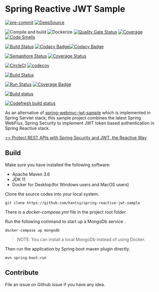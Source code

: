 # Spring Reactive JWT Sample

[![pre-commit](https://img.shields.io/badge/pre--commit-enabled-brightgreen?logo=pre-commit&logoColor=white)](https://github.com/pre-commit/pre-commit)
[![DeepSource](https://deepsource.io/gh/hantsy/spring-reactive-jwt-sample.svg/?label=active+issues&show_trend=true)](https://deepsource.io/gh/hantsy/spring-reactive-jwt-sample/?ref=repository-badge)

![Compile and build](https://github.com/hantsy/spring-reactive-jwt-sample/workflows/build/badge.svg)
![Dockerize](https://github.com/hantsy/spring-reactive-jwt-sample/workflows/dockerize/badge.svg)
[![Quality Gate Status](https://sonarcloud.io/api/project_badges/measure?project=hantsy_spring-reactive-jwt-sample&metric=alert_status)](https://sonarcloud.io/dashboard?id=hantsy_spring-reactive-jwt-sample)
[![Coverage](https://sonarcloud.io/api/project_badges/measure?project=hantsy_spring-reactive-jwt-sample&metric=coverage)](https://sonarcloud.io/dashboard?id=hantsy_spring-reactive-jwt-sample)
[![Code Smells](https://sonarcloud.io/api/project_badges/measure?project=hantsy_spring-reactive-jwt-sample&metric=code_smells)](https://sonarcloud.io/dashboard?id=hantsy_spring-reactive-jwt-sample)

[![Build Status](https://travis-ci.com/hantsy/spring-reactive-jwt-sample.svg?branch=master)](https://travis-ci.com/hantsy/spring-reactive-jwt-sample)
[![Codacy Badge](https://app.codacy.com/project/badge/Grade/14860630dabd4e6eb98488723868a728)](https://www.codacy.com/manual/hantsy/spring-reactive-jwt-sample?utm_source=github.com&amp;utm_medium=referral&amp;utm_content=hantsy/spring-reactive-jwt-sample&amp;utm_campaign=Badge_Grade)[![Codacy Badge](https://app.codacy.com/project/badge/Coverage/14860630dabd4e6eb98488723868a728)](https://www.codacy.com/manual/hantsy/spring-reactive-jwt-sample?utm_source=github.com&utm_medium=referral&utm_content=hantsy/spring-reactive-jwt-sample&utm_campaign=Badge_Coverage)

[![Semaphore Status](https://hantsy.semaphoreci.com/badges/spring-reactive-jwt-sample.svg)](https://hantsy.semaphoreci.com/badges/spring-reactive-jwt-sample.svg)
[![Coverage Status](https://coveralls.io/repos/github/hantsy/spring-reactive-jwt-sample/badge.svg?branch=master)](https://coveralls.io/github/hantsy/spring-reactive-jwt-sample?branch=master)

[![CircleCI](https://circleci.com/gh/hantsy/spring-reactive-jwt-sample.svg?style=svg)](https://circleci.com/gh/hantsy/spring-reactive-jwt-sample)
[![codecov](https://codecov.io/gh/hantsy/spring-reactive-jwt-sample/branch/master/graph/badge.svg)](https://codecov.io/gh/hantsy/spring-reactive-jwt-sample)

[![Build Status](https://cloud.drone.io/api/badges/hantsy/spring-reactive-jwt-sample/status.svg)](https://cloud.drone.io/hantsy/spring-reactive-jwt-sample)

[![Run Status](https://api.shippable.com/projects/5f1a44e33a77910007dd8282/badge?branch=master)](https://app.shippable.com/github/hantsy/spring-reactive-jwt-sample/dashboard)
[![Coverage Badge](https://api.shippable.com/projects/5f1a44e33a77910007dd8282/coverageBadge?branch=master)](https://app.shippable.com/github/hantsy/spring-reactive-jwt-sample/dashboard)

[![Build status](https://ci.appveyor.com/api/projects/status/n217cgnf22rkpnwy?svg=true)](https://ci.appveyor.com/project/hantsy/spring-reactive-jwt-sample-7fhef)

[![Codefresh build status]( https://g.codefresh.io/api/badges/pipeline/hantsy/spring-reactive-jwt-sample%2Fbuild?type=cf-2&key=eyJhbGciOiJIUzI1NiJ9.NWI4ZGZjMjM0MDc1NmYwMDAxNTViZGQw.xqU1hpod9YdRPhYJdXP462qUlgfdimLXU9CqZCC2MYw)]( https://g.codefresh.io/pipelines/edit/new/builds?id=5fcba0d054e90922d62934dd&pipeline=build&projects=spring-reactive-jwt-sample&projectId=5fcb9e7484fbdc2cb6bf1a5b)


As an alternative of  [spring-webmvc-jwt-sample](https://github.com/hantsy/spring-webmvc-jwt-sample) which is implemented in Spring Servlet stack,  this sample project combines the latest Spring WebFlux, Spring Security to implement JWT token based authentication in Spring Reactive stack.

[>> Protect REST APIs with Spring Security and JWT, the Reactive Way](./docs/GUIDE.md)

## Build

Make sure you have installed the following software:

* Apache Maven 3.6
* JDK 11
* Docker for Desktop(for Windows users and MacOS users)

Clone the source codes into your local system.

```
git clone https://github.com/hantsy/spring-reactive-jwt-sample
```

There is a *docker-compose.yml* file in the project root folder.

Run the following command to start up a MongoDb service .

```
docker-compose up mongodb
```

> NOTE: You can install a local MongoDb instead of using Docker.

Then run the application by Spring boot maven plugin directly.

```
mvn spring-boot:run
```

## Contribute

File an issue on Github issue if you have any idea.
